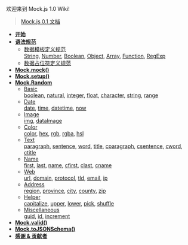 欢迎来到 Mock.js 1.0 Wiki!

> [Mock.js 0.1 文档](http://mockjs.com/0.1/)

* **[开始](/nuysoft/Mock/wiki/Getting-Started)**
* **[语法规范](/nuysoft/Mock/wiki/Syntax-Specification)**
    * [数据模板定义规范](/nuysoft/Mock/wiki/Syntax-Specification#数据模板定义规范-dtd)
        <br>
        [String](/nuysoft/Mock/wiki/Syntax-Specification#1-属性值是字符串-string),
        [Number](/nuysoft/Mock/wiki/Syntax-Specification#2-属性值是数字-number),
        [Boolean](/nuysoft/Mock/wiki/Syntax-Specification#3-属性值是布尔型-boolean),
        [Object](/nuysoft/Mock/wiki/Syntax-Specification#4-属性值是对象-object),
        [Array](/nuysoft/Mock/wiki/Syntax-Specification#5-属性值是数组-array),
        [Function](/nuysoft/Mock/wiki/Syntax-Specification#6-属性值是函数-function),
        [RegExp](/nuysoft/Mock/wiki/Syntax-Specification#7-属性值是正则表达式-regexp)
    * [数据占位符定义规范](/nuysoft/Mock/wiki/Syntax-Specification#数据占位符定义规范-dtd)
* **[Mock.mock()](/nuysoft/Mock/wiki/Mock.mock())**
* **[Mock.setup()](/nuysoft/Mock/wiki/Mock.setup())**
* **[Mock.Random](/nuysoft/Mock/wiki/Mock.Random)**
    * [Basic](/nuysoft/Mock/wiki/Basic)
        <br>
        [boolean](/nuysoft/Mock/wiki/Basic#randomboolean-min-max-current-),
        [natural](/nuysoft/Mock/wiki/Basic#randomnatural-min-max-),
        [integer](/nuysoft/Mock/wiki/Basic#randominteger-min-max-),
        [float](/nuysoft/Mock/wiki/Basic#randomfloat-min-max-dmin-dmax-),
        [character](/nuysoft/Mock/wiki/Basic#randomcharacter-pool-),
        [string](/nuysoft/Mock/wiki/Basic#randomstring-pool-min-max-),
        [range](/nuysoft/Mock/wiki/Basic#randomrange-start-stop-step-)
    * [Date](/nuysoft/Mock/wiki/Date)
        <br>
        [date](/nuysoft/Mock/wiki/Date#randomdate-format-),
        [time](/nuysoft/Mock/wiki/Date#randomtime-format-),
        [datetime](/nuysoft/Mock/wiki/Date#randomdatetime-format-),
        [now](/nuysoft/Mock/wiki/Date#randomnow-unit-format-)
    * [Image](/nuysoft/Mock/wiki/Image)
        <br>
        [img](/nuysoft/Mock/wiki/Image#randomimage-size-background-foreground-format-text-),
        [dataImage](/nuysoft/Mock/wiki/Image#randomdataimage-size-text-)
    * [Color](/nuysoft/Mock/wiki/Color)
        <br>
        [color](/nuysoft/Mock/wiki/Color#randomcolor),
        [hex](/nuysoft/Mock/wiki/Color#randomhex),
        [rgb](/nuysoft/Mock/wiki/Color#randomrgb),
        [rgba](/nuysoft/Mock/wiki/Color#randomrgba),
        [hsl](/nuysoft/Mock/wiki/Color#randomhsl)
    * [Text](/nuysoft/Mock/wiki/Text)
        <br>
        [paragraph](/nuysoft/Mock/wiki/Text#randomparagraph-min-max-),
        [sentence](/nuysoft/Mock/wiki/Text#randomsentence-min-max-),
        [word](/nuysoft/Mock/wiki/Text#randomword-min-max-),
        [title](/nuysoft/Mock/wiki/Text#randomtitle-min-max-),
        [cparagraph](/nuysoft/Mock/wiki/Text#randomcparagraph-min-max-),
        [csentence](/nuysoft/Mock/wiki/Text#randomcsentence-min-max-),
        [cword](/nuysoft/Mock/wiki/Text#randomcword-pool-min-max-),
        [ctitle](/nuysoft/Mock/wiki/Text#randomctitle-min-max-)
    * [Name](/nuysoft/Mock/wiki/Name)
        <br>
        [first](/nuysoft/Mock/wiki/Name#randomfirst),
        [last](/nuysoft/Mock/wiki/Name#randomlast),
        [name](/nuysoft/Mock/wiki/Name#randomname-middle-),
        [cfirst](/nuysoft/Mock/wiki/Name#randomcfirst),
        [clast](/nuysoft/Mock/wiki/Name#randomclast),
        [cname](/nuysoft/Mock/wiki/Name#randomcname)
    * [Web](/nuysoft/Mock/wiki/Web)
        <br>
        [url](/nuysoft/Mock/wiki/Web#randomurl-protocol-host-),
        [domain](/nuysoft/Mock/wiki/Web#randomdomain),
        [protocol](/nuysoft/Mock/wiki/Web#randomprotocol),
        [tld](/nuysoft/Mock/wiki/Web#randomtld),
        [email](/nuysoft/Mock/wiki/Web#randomemail-domain-),
        [ip](/nuysoft/Mock/wiki/Web#randomip)
    * [Address](/nuysoft/Mock/wiki/Address)
        <br>
        [region](/nuysoft/Mock/wiki/Address#randomregion),
        [province](/nuysoft/Mock/wiki/Address#randomprovince),
        [city](/nuysoft/Mock/wiki/Address#randomcity-prefix-),
        [county](/nuysoft/Mock/wiki/Address#randomcounty-prefix-),
        [zip](/nuysoft/Mock/wiki/Address#randomzip)
    * [Helper](/nuysoft/Mock/wiki/Helper)
        <br>
        [capitalize](/nuysoft/Mock/wiki/Helper#randomcapitalize-word-),
        [upper](/nuysoft/Mock/wiki/Helper#randomupper-str-),
        [lower](/nuysoft/Mock/wiki/Helper#randomlower-str-),
        [pick](/nuysoft/Mock/wiki/Helper#randompick-arr-),
        [shuffle](/nuysoft/Mock/wiki/Helper#randomshuffle-arr-)
    * [Miscellaneous](/nuysoft/Mock/wiki/Miscellaneous)
        <br>
        [guid](/nuysoft/Mock/wiki/Miscellaneous#randomguid),
        [id](/nuysoft/Mock/wiki/Miscellaneous#randomid),
        [increment](/nuysoft/Mock/wiki/Miscellaneous#randomincrement-step-)
* **[Mock.valid()](/nuysoft/Mock/wiki/Mock.valid())**
* **[Mock.toJSONSchema()](/nuysoft/Mock/wiki/Mock.toJSONSchema())**
* **[感谢 & 贡献者](/nuysoft/Mock/wiki/Thanks-&-Contributors)**